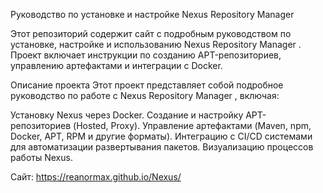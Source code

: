 Руководство по установке и настройке Nexus Repository Manager

Этот репозиторий содержит сайт с подробным руководством по установке, настройке и использованию Nexus Repository Manager . Проект включает инструкции по созданию APT-репозиториев, управлению артефактами и интеграции с Docker.

Описание проекта
Этот проект представляет собой подробное руководство по работе с Nexus Repository Manager , включая:

Установку Nexus через Docker.
Создание и настройку APT-репозиториев (Hosted, Proxy).
Управление артефактами (Maven, npm, Docker, APT, RPM и другие форматы).
Интеграцию с CI/CD системами для автоматизации развертывания пакетов.
Визуализацию процессов работы Nexus.

Сайт: https://reanormax.github.io/Nexus/

